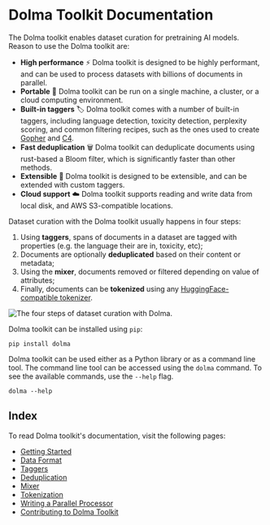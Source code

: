 # Dolma Toolkit Documentation


The Dolma toolkit enables dataset curation for pretraining AI models. Reason to use the Dolma toolkit are:

- **High performance** ⚡️ Dolma toolkit is designed to be highly performant, and can be used to process datasets with billions of documents in parallel.
- **Portable** 🧳 Dolma toolkit can be run on a single machine, a cluster, or a cloud computing environment.
- **Built-in taggers** 🏷 Dolma toolkit comes with a number of built-in taggers, including language detection, toxicity detection, perplexity scoring, and common filtering recipes, such as the ones used to create [Gopher](https://arxiv.org/abs/2112.11446) and [C4](https://arxiv.org/abs/1910.10683).
- **Fast deduplication** 🗑 Dolma toolkit can deduplicate documents using rust-based a Bloom filter, which is significantly faster than other methods.
- **Extensible** 🧩 Dolma toolkit is designed to be extensible, and can be extended with custom taggers.
- **Cloud support** ☁️ Dolma toolkit supports reading and write data from local disk, and AWS S3-compatible locations.

Dataset curation with the Dolma toolkit usually happens in four steps:

1. Using **taggers**, spans of documents in a dataset are tagged with properties (e.g. the language their are in, toxicity, etc);
2. Documents are optionally **deduplicated** based on their content or metadata;
3. Using the **mixer**, documents removed or filtered depending on value of attributes;
4. Finally, documents can be **tokenized** using any [HuggingFace-compatible tokenizer](https://huggingface.co/docs/tokenizers/index).

![The four steps of dataset curation with Dolma.](assets/diagram.webp)

Dolma toolkit can be installed using `pip`:

```shell
pip install dolma
```

Dolma toolkit can be used either as a Python library or as a command line tool. The command line tool can be accessed using the `dolma` command. To see the available commands, use the `--help` flag.

```shell
dolma --help
```

## Index

To read Dolma toolkit's documentation, visit the following pages:

- [Getting Started](getting-started.md)
- [Data Format](data-format.md)
- [Taggers](taggers.md)
- [Deduplication](deduplication.md)
- [Mixer](mixer.md)
- [Tokenization](tokenize.md)
- [Writing a Parallel Processor](parallel-processor.md)
- [Contributing to Dolma Toolkit](develop.md)
